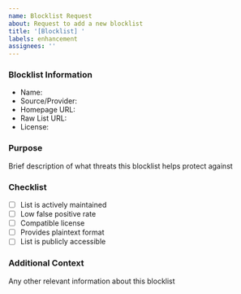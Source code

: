 ```yaml
---
name: Blocklist Request
about: Request to add a new blocklist
title: '[Blocklist] '
labels: enhancement
assignees: ''
---
```


### Blocklist Information

- Name:
- Source/Provider:
- Homepage URL:
- Raw List URL:
- License:

### Purpose

Brief description of what threats this blocklist helps protect against

### Checklist

- [ ] List is actively maintained
- [ ] Low false positive rate
- [ ] Compatible license
- [ ] Provides plaintext format
- [ ] List is publicly accessible

### Additional Context

Any other relevant information about this blocklist
